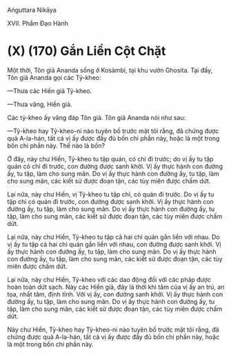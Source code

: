 Aṅguttara Nikāya

XVII. Phẩm Ðạo Hành

# (X) (170) Gắn Liền Cột Chặt

Một thời, Tôn giả Ananda sống ở Kosàmbi, tại khu vườn Ghosita. Tại đấy, Tôn giả Ananda gọi các Tỷ-kheo:

—Thưa các Hiền giả Tỷ-kheo.

—Thưa vâng, Hiền giả.

Các tỷ-kheo ấy vâng đáp Tôn giả. Tôn giả Ananda nói như sau:

—Tỷ-kheo hay Tỷ-kheo-ni nào tuyên bố trước mặt tôi rằng, đã chứng được quả A-la-hán, tất cả vị ấy được đầy đủ bốn chi phần này, hoặc là một trong bốn chi phần này. Thế nào là bốn?

Ở đây, này chư Hiền, Tỷ-kheo tu tập quán, có chỉ đi trước; do vị ấy tu tập quán có chỉ đi trước, con đường được sanh khởi. Vị ấy thực hành con đường ấy, tu tập, làm cho sung mãn. Do vị ấy thực hành con đường ấy, tu tập, làm cho sung mãn, các kiết sử được đoạn tận, các tùy miên được chấm dứt.

Lại nữa, này chư Hiền, vị Tỷ-kheo tu tập chỉ, có quán đi trước. Do vị ấy tu tập chỉ có quán đi trước, con đường được sanh khởi. Vị ấy thực hành con đường ấy, tu tập, làm cho sung mãn. Do vị ấy thực hành con đường ấy, tu tập, làm cho sung mãn, các kiết sử được đoạn tận, các tùy miên được chấm dứt.

Lại nữa, này chư Hiền, Tỷ-kheo tu tập cả hai chỉ quán gắn liền với nhau. Do vị ấy tu tập cả hai chỉ quán gắn liền với nhau, con đường được sanh khởi. Vị ấy thực hành con đường ấy, tu tập, làm cho sung mãn. Do vị ấy thực hành con đường ấy, tu tập, làm cho sung mãn, các kiết sử được đoạn tận, các tùy miên được chấm dứt.

Lại nữa, này chư Hiền, Tỷ-kheo với các dao động đối với các pháp được hoàn toàn dứt sạch. Này các Hiền giả, đây là thời khi tâm của vị ấy an trú, an tọa, nhất tâm, định tĩnh. Với vị ấy, con đường sanh khởi. Vị ấy thực hành con đường ấy, tu tập, làm cho sung mãn. Do vị ấy thực hành con đường ấy, tu tập, làm cho sung mãn, các kiết sử được đoạn tận, các tùy miên được chấm dứt.

Này chư Hiền, Tỷ-kheo hay Tỷ-kheo-ni nào tuyên bố trước mặt tôi rằng, đã chứng được quả A-la-hán, tất cả vị ấy được đầy đủ bốn chi phần này, hoặc là một trong bốn chi phần này.

